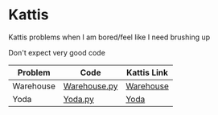# Kattis
Kattis problems when I am bored/feel like I need brushing up

Don't expect very good code 

| Problem  | Code | Kattis Link |
| ---| --- | --- |
| Warehouse | [Warehouse.py](https://github.com/gladwinyjh/Kattis/blob/main/python/Warehouse.py)  | [Warehouse](https://open.kattis.com/problems/warehouse/statistics)  |
| Yoda  | [Yoda.py](https://github.com/gladwinyjh/Kattis/blob/main/python/Yoda.py)  | [Yoda](https://open.kattis.com/problems/yoda/statistics)  |
